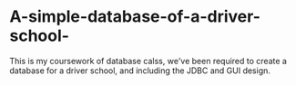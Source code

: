 # A-simple-database-of-a-driver-school-
This is my coursework of database calss, we've been required to create a database for a driver school, and including the JDBC and GUI design.
